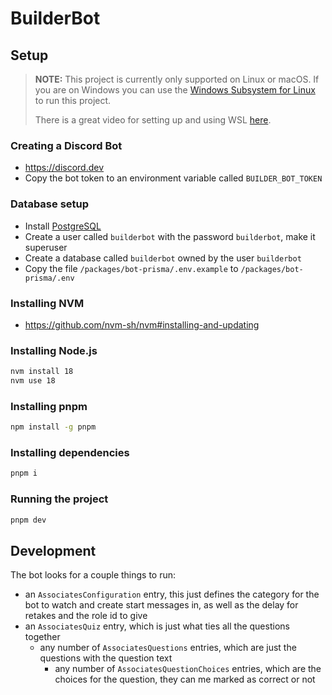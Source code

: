 # BuilderBot

## Setup

> **NOTE:** This project is currently only supported on Linux or macOS. If you are on Windows you can use the [Windows Subsystem for Linux](https://learn.microsoft.com/en-us/windows/wsl/install) to run this project.
>
> There is a great video for setting up and using WSL [here](https://www.youtube.com/watch?v=oF6gLyhQDdw).

### Creating a Discord Bot

- https://discord.dev
- Copy the bot token to an environment variable called `BUILDER_BOT_TOKEN`

### Database setup

- Install [PostgreSQL](https://www.postgresql.org/download/)
- Create a user called `builderbot` with the password `builderbot`, make it superuser
- Create a database called `builderbot` owned by the user `builderbot`
- Copy the file `/packages/bot-prisma/.env.example` to `/packages/bot-prisma/.env`

### Installing NVM

- https://github.com/nvm-sh/nvm#installing-and-updating

### Installing Node.js

```bash
nvm install 18
nvm use 18
```

### Installing pnpm

```bash
npm install -g pnpm
```

### Installing dependencies

```bash
pnpm i
```

### Running the project

```bash
pnpm dev
```

## Development

The bot looks for a couple things to run:
- an `AssociatesConfiguration` entry, this just defines the category for the bot to watch and create start messages in, as well as the delay for retakes and the role id to give
- an `AssociatesQuiz` entry, which is just what ties all the questions together
  - any number of `AssociatesQuestions` entries, which are just the questions with the question text
    - any number of `AssociatesQuestionChoices` entries, which are the choices for the question, they can me marked as correct or not
